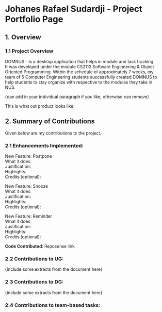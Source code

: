 # Johanes Rafael Sudardji - Project Portfolio Page
## 1. Overview
### 1.1 Project Overview 
DOMNUS - is a desktop application that helps in module and task tracking. It was developed under the module CS2113 Software Engineering & Object Oriented Programming. Within the schedule of approximately 7 weeks, my team of 5 Computer Engineering students successfully created DOMNUS to help students to stay organize with respective to the modules they take in NUS. 

{can add in your individual paragraph if you like, otherwise can remove} 

This is what out product looks like: 

## 2. Summary of Contributions
Given below are my contributions to the project. 

### 2.1 Enhancements Implemented: 

New Feature: Postpone
<br> 
What it does:
<br>
Justification:
<br>
Highlights:
<br>
Credits (optional): 
<br>

New Feature: Snooze
<br>
What it does:
<br>
Justification:
<br>
Highlights:
<br>
Credits (optional): 
<br>

New Feature: Reminder
<br>
What it does:
<br>
Justification:
<br>
Highlights:
<br>
Credits (optional): 
<br>

**Code Contributed**: Reposense link 

### 2.2 Contributions to UG: 
{include some extracts from the document here}
### 2.3 Contributions to DG:
{include some extracts from the document here}
### 2.4 Contributions to team-based tasks: 

